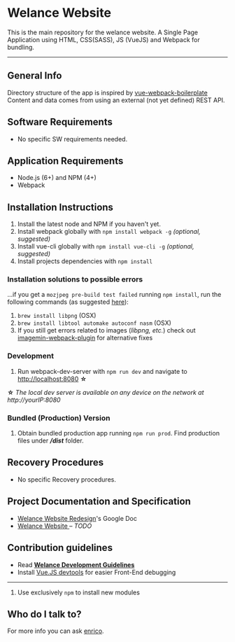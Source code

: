 # Welance Website

This is the main repository for the welance website. A Single Page Application using HTML, CSS(SASS), JS (VueJS) and Webpack for bundling.

- - -

## General Info

Directory structure of the app is inspired by [vue-webpack-boilerplate](https://github.com/vuejs-templates/webpack)
Content and data comes from using an external (not yet defined) REST API.

## Software Requirements
* No specific SW requirements needed.

## Application Requirements

* Node.js (6+) and NPM (4+)
* Webpack

## Installation Instructions

1. Install the latest node and NPM if you haven't yet.
2. Install webpack globally with `npm install webpack -g` _(optional, suggested)_
3. Install vue-cli globally with `npm install vue-cli -g` _(optional, suggested)_
4. Install projects dependencies with `npm install`

### Installation solutions to possible errors
...if you get a `mozjpeg pre-build test failed` running `npm install`, run the following commands (as suggested [here](https://github.com/tcoopman/image-webpack-loader/issues/49)):

1. `brew install libpng` (OSX)
2. `brew install libtool automake autoconf nasm` (OSX)
3. If you still get errors related to images (_libpng, etc._) check out [imagemin-webpack-plugin](https://github.com/Klathmon/imagemin-webpack-plugin) for alternative fixes

### Development

1. Run webpack-dev-server with `npm run dev` and navigate to [http://localhost:8080](http://localhost:8080) **☆**

**☆** _The local dev server is available on any device on the network at http://yourIP:8080_

### Bundled (Production) Version
1. Obtain bundled production app running `npm run prod`. Find production files under **_/dist_** folder.

## Recovery Procedures
* No specific Recovery procedures.

## Project Documentation and Specification

* [Welance Website Redesign](https://docs.google.com/document/d/19Q0ryKOXxbcXurXhG0MgO_OMt8JR2rN1gVfB81QYlHg/edit?usp=sharing)'s Google Doc
* [Welance Website ](https://welance-handbook.herokuapp.com/welance-website.html) – _TODO_

## Contribution guidelines

* Read **[Welance Development Guidelines](https://welance-handbook.herokuapp.com/welance-development-guidelines.html)**
* Install [Vue.JS devtools](https://chrome.google.com/webstore/detail/vuejs-devtools/nhdogjmejiglipccpnnnanhbledajbpd) for easier Front-End debugging

- - -

1. Use exclusively `npm` to install new modules

## Who do I talk to?

For more info you can ask [enrico](https://github.com/ricricucit/).